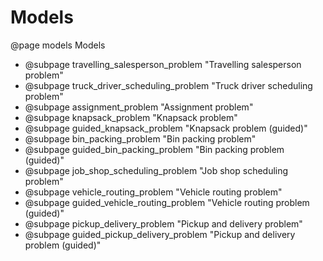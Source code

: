 # Models
@page models Models

- @subpage travelling_salesperson_problem "Travelling salesperson problem"
- @subpage truck_driver_scheduling_problem "Truck driver scheduling problem"
- @subpage assignment_problem "Assignment problem"
- @subpage knapsack_problem "Knapsack problem"
- @subpage guided_knapsack_problem "Knapsack problem (guided)"
- @subpage bin_packing_problem "Bin packing problem"
- @subpage guided_bin_packing_problem "Bin packing problem (guided)"
- @subpage job_shop_scheduling_problem "Job shop scheduling problem"
- @subpage vehicle_routing_problem "Vehicle routing problem"
- @subpage guided_vehicle_routing_problem "Vehicle routing problem (guided)"
- @subpage pickup_delivery_problem "Pickup and delivery problem"
- @subpage guided_pickup_delivery_problem "Pickup and delivery problem (guided)"

